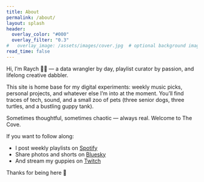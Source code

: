 ```yaml
---
title: About
permalink: /about/
layout: splash
header:
  overlay_color: "#000"
  overlay_filter: "0.3"
#   overlay_image: /assets/images/cover.jpg  # optional background image
read_time: false
---
```


Hi, I’m Raych 🏳️‍🌈 — a data wrangler by day, playlist curator by passion, and lifelong creative dabbler.

This site is home base for my digital experiments: weekly music picks, personal projects, and whatever else I’m into at the moment. You’ll find traces of tech, sound, and a small zoo of pets (three senior dogs, three turtles, and a bustling guppy tank).

Sometimes thoughtful, sometimes chaotic — always real. Welcome to The Cove.

If you want to follow along:
- I post weekly playlists on [Spotify](https://open.spotify.com/user/raych)
- Share photos and shorts on [Bluesky](https://bsky.app/profile/raych.bsky.social)
- And stream my guppies on [Twitch](https://twitch.tv/guppycove)

Thanks for being here 💚